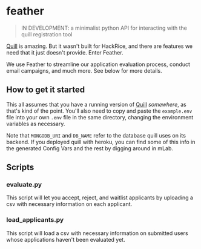 # feather
> IN DEVELOPMENT: a minimalist python API for interacting with the quill registration tool

[Quill](https://github.com/techx/quill) is amazing. But it wasn't built for HackRice, and there 
are features we need that it just doesn't provide. Enter Feather.

We use Feather to streamline our application evaluation process, conduct email campaigns, 
and much more. See below for more details.

## How to get it started

This all assumes that you have a running version of [Quill](https://github.com/techx/quill) 
_somewhere_, as that's kind of the point. You'll also need to copy and paste the `example.env`
file into your own `.env` file in the same directory, changing the environment variables as
necessary.

Note that `MONGODB_URI` and `DB_NAME` refer to the database quill uses on its backend. If you
deployed quill with heroku, you can find some of this info in the generated Config Vars and the
rest by digging around in mLab.

## Scripts

### evaluate.py

This script will let you accept, reject, and waitlist applicants by uploading a csv with necessary
information on each applicant.

### load_applicants.py

This script will load a csv with necessary information on submitted users whose applications haven't
been evaluated yet.
